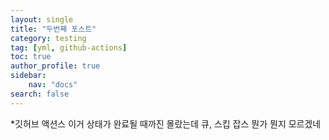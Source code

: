 ```yaml
---
layout: single
title: "두번째 포스트"
category: testing 
tag: [yml, github-actions]
toc: true
author_profile: true
sidebar:
    nav: "docs"
search: false
---
```


*깃허브 액션스
이거 상태가 완료될 때까진 몰랐는데 큐, 스킵 잡스 뭔가 뭔지 모르겠네
